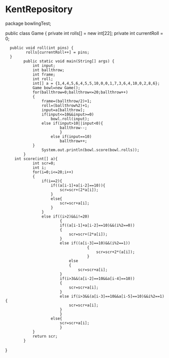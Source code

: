 # KentRepository
package bowlingTest;

public class Game {
	 private int rolls[] = new int[22];
	  private int currentRoll = 0;

	  public void roll(int pins) {
		 	 rolls[currentRoll++] = pins;
	  }
		 	public static void main(String[] args) {
				int input;
				int ballthrow;
				int frame;
				int roll;
				int[] a = {1,4,4,5,6,4,5,5,10,0,0,1,7,3,6,4,10,0,2,8,6};
				Game bowl=new Game();
				for(ballthrow=0;ballthrow<=20;ballthrow++)
				{
					frame=(ballthrow/2)+1;
					roll=(ballthrow%2)+1;
					input=a[ballthrow];
					if(input<=10&&input>=0)
						bowl.roll(input);
					else if(input>10||input<0){
							ballthrow--;
							}
						else if(input==10)
							ballthrow++;
				}
			        System.out.println(bowl.score(bowl.rolls));
			}
		int score(int[] a){
				int scr=0;
				int i;
				for(i=0;i<=20;i++)
				{
					if(i==2){
						if((a[i-1]+a[i-2]==10)){
							scr=scr+(2*a[i]);
						}
						else{
							scr=scr+a[i];
						}
					}
					else if((i>2)&&i!=20)
							{
							if((a[i-1]+a[i-2]==10)&&(i%2==0))
							{
								scr=scr+(2*a[i]);
							}
							else if((a[i-3]==10)&&(i%2==1))
										{
											scr=scr+2*(a[i]);
										}
								else
								{
									scr=scr+a[i];
							}
							if(i>3&&(a[i-2]==10&&a[i-4]==10))
							{
								scr=scr+a[i];
							}
							else if(i>3&&(a[i-3]==10&&a[i-5]==10)&&i%2==1){
								scr=scr+a[i];
							}
							}
						else{
							scr=scr+a[i];
							}
				}
				return scr;
			}
			

}
